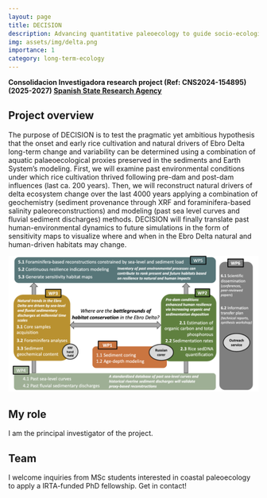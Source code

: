 ```yaml
---
layout: page
title: DECISION
description: Advancing quantitative paleoecology to guide socio-ecological system resilience of a Mediterranean delta to global change
img: assets/img/delta.png
importance: 1
category: long-term-ecology
---
```


**Consolidacion Investigadora research project (Ref: CNS2024-154895) (2025-2027) [Spanish State Research Agency](https://www.aei.gov.es)**

## Project overview
The purpose of DECISION is to test the pragmatic yet ambitious hypothesis that the onset and early rice cultivation and natural drivers of Ebro Delta long-term change and variability can be determined using a combination of aquatic palaeoecological proxies preserved in the sediments and Earth System’s modeling. First, we will examine past environmental conditions under which rice cultivation thrived following pre-dam and post-dam influences (last ca. 200 years). Then, we will reconstruct natural drivers of delta ecosystem change over the last 4000 years applying a combination of geochemistry (sediment provenance through XRF and foraminifera-based salinity paleoreconstructions) and modeling (past sea level curves and fluvial sediment discharges) methods. DECISION will finally translate past human-environmental dynamics to future simulations in the form of sensitivity maps to visualize where and when in the Ebro Delta natural and human-driven habitats may change.

<img title="DECISION Workflow" alt="Alt text" src="assets/img/decision_methods.png">

## My role
I am the principal investigator of the project.

## Team
I welcome inquiries from MSc students interested in coastal paleoecology to apply a IRTA-funded PhD fellowship. Get in contact!



